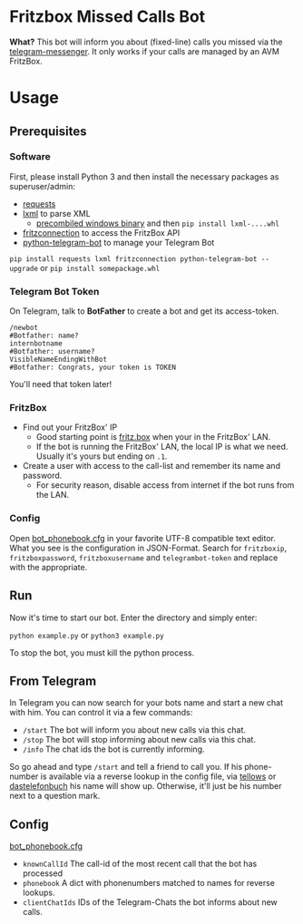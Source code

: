# Fritzbox Missed Calls Bot
**What?** This bot will inform you about (fixed-line) calls you missed via the [telegram-messenger](https://telegram.org/).
It only works if your calls are managed by an AVM FritzBox.

# Usage
## Prerequisites
### Software
First, please install Python 3 and then install the necessary packages as superuser/admin:

- [requests]()
- [lxml](https://github.com/lxml/lxml) to parse XML
  - [precombiled windows binary](http://www.lfd.uci.edu/~gohlke/pythonlibs/#lxml) and then `pip install lxml-....whl`
- [fritzconnection](https://github.com/kbr/fritzconnection) to access the FritzBox API
- [python-telegram-bot](https://github.com/python-telegram-bot/python-telegram-bot) to manage your Telegram Bot

`pip install requests lxml fritzconnection python-telegram-bot --upgrade` or `pip install somepackage.whl`

### Telegram Bot Token
On Telegram, talk to **BotFather** to create a bot and get its access-token.

```
/newbot
#Botfather: name?
internbotname
#Botfather: username?
VisibleNameEndingWithBot
#Botfather: Congrats, your token is TOKEN
```

You'll need that token later!

### FritzBox
- Find out your FritzBox' IP
  - Good starting point is [fritz.box](fritz.box) when your in the FritzBox' LAN.
  - If the bot is running the FritzBox' LAN, the local IP is what we need. Usually it's yours but ending on `.1`.
- Create a user with access to the call-list and remember its name and password.
  - For security reason, disable access from internet if the bot runs from the LAN.

### Config
Open [bot_phonebook.cfg](./bot_phonebook.cfg) in your favorite UTF-8 compatible text editor.
What you see is the configuration in JSON-Format. Search for `fritzboxip`, `fritzboxpassword`, `fritzboxusername` and `telegrambot-token` and replace with the appropriate.

## Run
Now it's time to start our bot. Enter the directory and simply enter:

`python example.py` or `python3 example.py`

To stop the bot, you must kill the python process.


## From Telegram
In Telegram you can now search for your bots name and start a new chat with him.
You can control it via a few commands:
- `/start` The bot will inform you about new calls via this chat.
- `/stop` The bot will stop informing about new calls via this chat.
- `/info` The chat ids the bot is currently informing.

So go ahead and type `/start` and tell a friend to call you. If his phone-number
is available via a reverse lookup in the config file, via [tellows](tellows.de) or
[dastelefonbuch](dastelefonbuch.de) his name will show up.
Otherwise, it'll just be his number next to a question mark.

## Config
[bot_phonebook.cfg](./bot_phonebook.cfg)

- `knownCallId` The call-id of the most recent call that the bot has processed
- `phonebook` A dict with phonenumbers matched to names for reverse lookups.
- `clientChatIds` IDs of the Telegram-Chats the bot informs about new calls.
